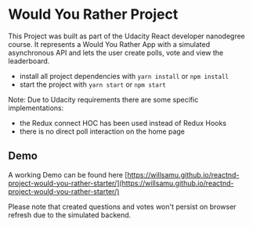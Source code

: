 # Would You Rather Project

This Project was built as part of the Udacity React developer nanodegree course. It represents a Would You Rather App with a simulated asynchronous API and lets the user create polls, vote and view the leaderboard.

- install all project dependencies with `yarn install` or `npm install`
- start the project with `yarn start` or `npm start`

Note: Due to Udacity requirements there are some specific implementations:

- the Redux connect HOC has been used instead of Redux Hooks
- there is no direct poll interaction on the home page

## Demo

A working Demo can be found here [https://willsamu.github.io/reactnd-project-would-you-rather-starter/](https://willsamu.github.io/reactnd-project-would-you-rather-starter/)

Please note that created questions and votes won't persist on browser refresh due to the simulated backend.
